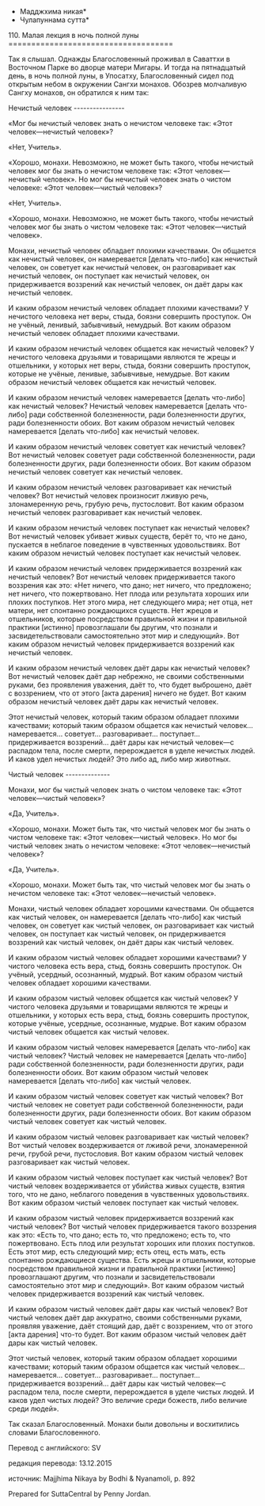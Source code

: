 * Мадджхима никая*
* Чулапуннама сутта*

110\. Малая лекция в ночь полной луны
\=\=\=\=\=\=\=\=\=\=\=\=\=\=\=\=\=\=\=\=\=\=\=\=\=\=\=\=\=\=\=\=\=\=\=\=

Так я слышал\. Однажды Благословенный проживал в Саваттхи в Восточном Парке во дворце матери Мигары\. И тогда на пятнадцатый день, в ночь полной луны, в Упосатху, Благословенный сидел под открытым небом в окружении Сангхи монахов\. Обозрев молчаливую Сангху монахов, он обратился к ним так:

Нечистый человек
\-\-\-\-\-\-\-\-\-\-\-\-\-\-\-\-

«Мог бы нечистый человек знать о нечистом человеке так: «Этот человек—нечистый человек»?

«Нет, Учитель»\.

«Хорошо, монахи\. Невозможно, не может быть такого, чтобы нечистый человек мог бы знать о нечистом человеке так: «Этот человек—нечистый человек»\. Но мог бы нечистый человек знать о чистом человеке: «Этот человек—чистый человек»?

«Нет, Учитель»\.

«Хорошо, монахи\. Невозможно, не может быть такого, чтобы нечистый человек мог бы знать о чистом человеке так: «Этот человек—чистый человек»\.

Монахи, нечистый человек обладает плохими качествами\. Он общается как нечистый человек, он намеревается \[делать что\-либо\] как нечистый человек, он советует как нечистый человек, он разговаривает как нечистый человек, он поступает как нечистый человек, он придерживается воззрений как нечистый человек, он даёт дары как нечистый человек\.

И каким образом нечистый человек обладает плохими качествами? У нечистого человека нет веры, стыда, боязни совершить проступок\. Он не учёный, ленивый, забывчивый, немудрый\. Вот каким образом нечистый человек обладает плохими качествами\.

И каким образом нечистый человек общается как нечистый человек? У нечистого человека друзьями и товарищами являются те жрецы и отшельники, у которых нет веры, стыда, боязни совершить проступок, которые не учёные, ленивые, забывчивые, немудрые\. Вот каким образом нечистый человек общается как нечистый человек\.

И каким образом нечистый человек намеревается \[делать что\-либо\] как нечистый человек? Нечистый человек намеревается \[делать что\-либо\] ради собственной болезненности, ради болезненности других, ради болезненности обоих\. Вот каким образом нечистый человек намеревается \[делать что\-либо\] как нечистый человек\.

И каким образом нечистый человек советует как нечистый человек? Вот нечистый человек советует ради собственной болезненности, ради болезненности других, ради болезненности обоих\. Вот каким образом нечистый человек советует как нечистый человек\.

И каким образом нечистый человек разговаривает как нечистый человек? Вот нечистый человек произносит лживую речь, злонамеренную речь, грубую речь, пустословит\. Вот каким образом нечистый человек разговаривает как нечистый человек\.

И каким образом нечистый человек поступает как нечистый человек? Вот нечистый человек убивает живых существ, берёт то, что не дано, пускается в неблагое поведение в чувственных удовольствиях\. Вот каким образом нечистый человек поступает как нечистый человек\.

И каким образом нечистый человек придерживается воззрений как нечистый человек? Вот нечистый человек придерживается такого воззрения как это: «Нет ничего, что дано; нет ничего, что предложено; нет ничего, что пожертвовано\. Нет плода или результата хороших или плохих поступков\. Нет этого мира, нет следующего мира; нет отца, нет матери, нет спонтанно рождающихся существ\. Нет жрецов и отшельников, которые посредством правильной жизни и правильной практики \[истинно\] провозглашали бы другим, что познали и засвидетельствовали самостоятельно этот мир и следующий»\. Вот каким образом нечистый человек придерживается воззрений как нечистый человек\.

И каким образом нечистый человек даёт дары как нечистый человек? Вот нечистый человек даёт дар небрежно, не своими собственными руками, без проявления уважения, даёт то, что будет выброшено, даёт с воззрением, что от этого \[акта дарения\] ничего не будет\. Вот каким образом нечистый человек даёт дары как нечистый человек\.

Этот нечистый человек, который таким образом обладает плохими качествами; который таким образом общается как нечистый человек… намеревается… советует… разговаривает… поступает… придерживается воззрений… даёт дары как нечистый человек—с распадом тела, после смерти, перерождается в уделе нечистых людей\. И каков удел нечистых людей? Это либо ад, либо мир животных\.

Чистый человек
\-\-\-\-\-\-\-\-\-\-\-\-\-\-

Монахи, мог бы чистый человек знать о чистом человеке так: «Этот человек—чистый человек»?

«Да, Учитель»\.

«Хорошо, монахи\. Может быть так, что чистый человек мог бы знать о чистом человеке так: «Этот человек—чистый человек»\. Но мог бы чистый человек знать о нечистом человеке: «Этот человек—нечистый человек»?

«Да, Учитель»\.

«Хорошо, монахи\. Может быть так, что чистый человек мог бы знать о нечистом человеке так: «Этот человек—нечистый человек»\.

Монахи, чистый человек обладает хорошими качествами\. Он общается как чистый человек, он намеревается \[делать что\-либо\] как чистый человек, он советует как чистый человек, он разговаривает как чистый человек, он поступает как чистый человек, он придерживается воззрений как чистый человек, он даёт дары как чистый человек\.

И каким образом чистый человек обладает хорошими качествами? У чистого человека есть вера, стыд, боязнь совершить проступок\. Он учёный, усердный, осознанный, мудрый\. Вот каким образом чистый человек обладает хорошими качествами\.

И каким образом чистый человек общается как чистый человек? У чистого человека друзьями и товарищами являются те жрецы и отшельники, у которых есть вера, стыд, боязнь совершить проступок, которые учёные, усердные, осознанные, мудрые\. Вот каким образом чистый человек общается как чистый человек\.

И каким образом чистый человек намеревается \[делать что\-либо\] как чистый человек? Чистый человек не намеревается \[делать что\-либо\] ради собственной болезненности, ради болезненности других, ради болезненности обоих\. Вот каким образом чистый человек намеревается \[делать что\-либо\] как чистый человек\.

И каким образом чистый человек советует как чистый человек? Вот чистый человек не советует ради собственной болезненности, ради болезненности других, ради болезненности обоих\. Вот каким образом чистый человек советует как чистый человек\.

И каким образом чистый человек разговаривает как чистый человек? Вот чистый человек воздерживается от лживой речи, злонамеренной речи, грубой речи, пустословия\. Вот каким образом чистый человек разговаривает как чистый человек\.

И каким образом чистый человек поступает как чистый человек? Вот чистый человек воздерживается от убийства живых существ, взятия того, что не дано, неблагого поведения в чувственных удовольствиях\. Вот каким образом чистый человек поступает как чистый человек\.

И каким образом чистый человек придерживается воззрений как чистый человек? Вот чистый человек придерживается такого воззрения как это: «Есть то, что дано; есть то, что предложено; есть то, что пожертвовано\. Есть плод или результат хороших или плохих поступков\. Есть этот мир, есть следующий мир; есть отец, есть мать, есть спонтанно рождающиеся существа\. Есть жрецы и отшельники, которые посредством правильной жизни и правильной практики \[истинно\] провозглашают другим, что познали и засвидетельствовали самостоятельно этот мир и следующий»\. Вот каким образом чистый человек придерживается воззрений как чистый человек\.

И каким образом чистый человек даёт дары как чистый человек? Вот чистый человек даёт дар аккуратно, своими собственными руками, проявляя уважение, даёт стоящий дар, даёт с воззрением, что от этого \[акта дарения\] что\-то будет\. Вот каким образом чистый человек даёт дары как чистый человек\.

Этот чистый человек, который таким образом обладает хорошими качествами; который таким образом общается как чистый человек… намеревается… советует… разговаривает… поступает… придерживается воззрений… даёт дары как чистый человек—с распадом тела, после смерти, перерождается в уделе чистых людей\. И каков удел чистых людей? Это величие среди божеств, либо величие среди людей»\.

Так сказал Благословенный\. Монахи были довольны и восхитились словами Благословенного\.

Перевод с английского: SV

редакция перевода: 13\.12\.2015

источник: Majjhima Nikaya by Bodhi & Nyanamoli, p\. 892

Prepared for SuttaCentral by Penny Jordan\.